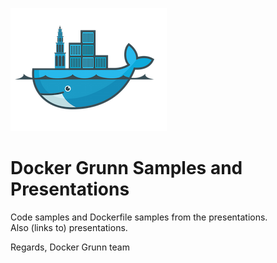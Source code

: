 ![DockerGrunn Logo](dockergrunn-logo-250px.png "DockerGrunn")

# Docker Grunn Samples and Presentations

Code samples and Dockerfile samples from the presentations.  
Also (links to) presentations.

Regards, Docker Grunn team 
